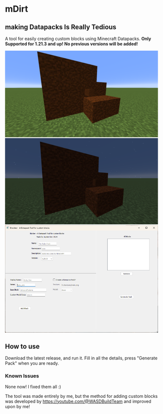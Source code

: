 # mDirt
## making Datapacks Is Really Tedious

A tool for easily creating custom blocks using Minecraft Datapacks.
**Only Supported for 1.21.3 and up! No previous versions will be added!**

![alt text](https://github.com/TheJupiterDev/Blockker/blob/main/lib/2024-10-24_16.08.13.png)
![alt text](https://github.com/TheJupiterDev/Blockker/blob/main/lib/2024-10-24_16.08.35.png)
![alt text](https://github.com/TheJupiterDev/Blockker/blob/main/lib/Screenshot%202024-10-24%20160157.png)


## How to use
Download the latest release, and run it.
Fill in all the details, press "Generate Pack" when you are ready.

### Known Issues
None now! I fixed them all :)

The tool was made entirely by me, but the method for adding custom blocks was developed by https://youtube.com/@WASDBuildTeam and improved upon by me!
